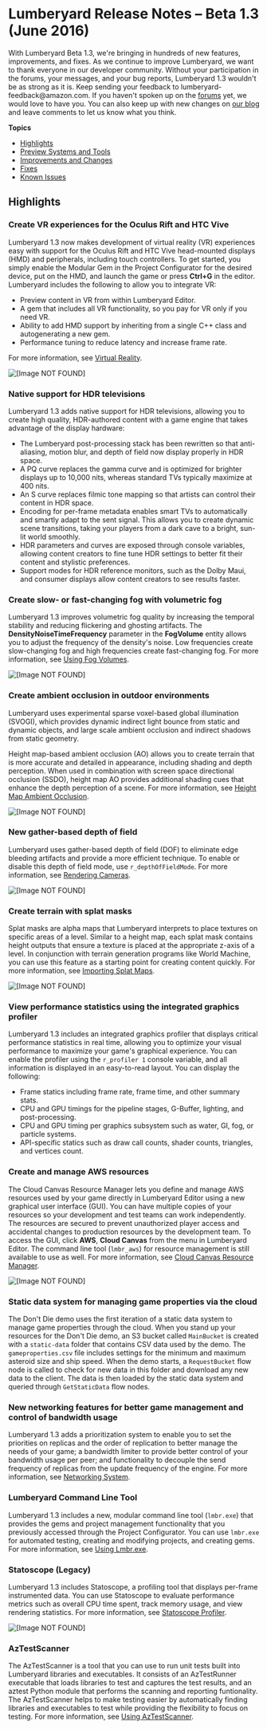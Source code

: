 # Lumberyard Release Notes – Beta 1\.3 \(June 2016\)<a name="lumberyard-v1.3"></a>

With Lumberyard Beta 1\.3, we're bringing in hundreds of new features, improvements, and fixes\. As we continue to improve Lumberyard, we want to thank everyone in our developer community\. Without your participation in the forums, your messages, and your bug reports, Lumberyard 1\.3 wouldn't be as strong as it is\. Keep sending your feedback to lumberyard\-feedback@amazon\.com\. If you haven't spoken up on the [forums](https://forums.awsgametech.com/) yet, we would love to have you\. You can also keep up with new changes on [our blog](https://aws.amazon.com/blogs/gametech) and leave comments to let us know what you think\.

**Topics**
+ [Highlights](#lumberyard-v1.3-highlights)
+ [Preview Systems and Tools](lumberyard-v1.3-preview-systems.md)
+ [Improvements and Changes](lumberyard-v1.3-changes.md)
+ [Fixes](lumberyard-v1.3-fixes.md)
+ [Known Issues](lumberyard-v1.3-known-issues.md)

## Highlights<a name="lumberyard-v1.3-highlights"></a>

### Create VR experiences for the Oculus Rift and HTC Vive<a name="lumberyard-v1.3-highlights-vrsupport"></a>

Lumberyard 1\.3 now makes development of virtual reality \(VR\) experiences easy with support for the Oculus Rift and HTC Vive head\-mounted displays \(HMD\) and peripherals, including touch controllers\. To get started, you simply enable the Modular Gem in the Project Configurator for the desired device, put on the HMD, and launch the game or press **Ctrl\+G** in the editor\. Lumberyard includes the following to allow you to integrate VR: 
+ Preview content in VR from within Lumberyard Editor\.
+ A gem that includes all VR functionality, so you pay for VR only if you need VR\.
+ Ability to add HMD support by inheriting from a single C\+\+ class and autogenerating a new gem\.
+ Performance tuning to reduce latency and increase frame rate\.

For more information, see [Virtual Reality](https://docs.aws.amazon.com/lumberyard/latest/userguide/virtual-reality.html)\.

![\[Image NOT FOUND\]](http://docs.aws.amazon.com/lumberyard/latest/releasenotes/images/Rin_VR_01.jpg)

### Native support for HDR televisions<a name="lumberyard-v1.3-highlights-hdr"></a>

Lumberyard 1\.3 adds native support for HDR televisions, allowing you to create high quality, HDR\-authored content with a game engine that takes advantage of the display hardware: 
+ The Lumberyard post\-processing stack has been rewritten so that anti\-aliasing, motion blur, and depth of field now display properly in HDR space\.
+ A PQ curve replaces the gamma curve and is optimized for brighter displays up to 10,000 nits, whereas standard TVs typically maximize at 400 nits\.
+ An S curve replaces filmic tone mapping so that artists can control their content in HDR space\.
+ Encoding for per\-frame metadata enables smart TVs to automatically and smartly adapt to the sent signal\. This allows you to create dynamic scene transitions, taking your players from a dark cave to a bright, sun\-lit world smoothly\.
+ HDR parameters and curves are exposed through console variables, allowing content creators to fine tune HDR settings to better fit their content and stylistic preferences\.
+ Support modes for HDR reference monitors, such as the Dolby Maui, and consumer displays allow content creators to see results faster\.

### Create slow\- or fast\-changing fog with volumetric fog<a name="lumberyard-v1.3-highlights-volumetric-fog"></a>

Lumberyard 1\.3 improves volumetric fog quality by increasing the temporal stability and reducing flickering and ghosting artifacts\. The **DensityNoiseTimeFrequency** parameter in the **FogVolume** entity allows you to adjust the frequency of the density's noise\. Low frequencies create slow\-changing fog and high frequencies create fast\-changing fog\. For more information, see [Using Fog Volumes](https://docs.aws.amazon.com/lumberyard/latest/userguide/weather-fog-volumes.html)\.

![\[Image NOT FOUND\]](http://docs.aws.amazon.com/lumberyard/latest/releasenotes/images/volumetric_fog.gif)

### Create ambient occlusion in outdoor environments<a name="lumberyard-v1.3-highlights-height-map-ambient-occlusion"></a>

Lumberyard uses experimental sparse voxel\-based global illumination \(SVOGI\), which provides dynamic indirect light bounce from static and dynamic objects, and large scale ambient occlusion and indirect shadows from static geometry\.

Height map\-based ambient occlusion \(AO\) allows you to create terrain that is more accurate and detailed in appearance, including shading and depth perception\. When used in combination with screen space directional occlusion \(SSDO\), height map AO provides additional shading cues that enhance the depth perception of a scene\. For more information, see [Height Map Ambient Occlusion](https://docs.aws.amazon.com/lumberyard/latest/userguide/mat-shaders-heightmap_ambient_occlusion.html)\.

![\[Image NOT FOUND\]](http://docs.aws.amazon.com/lumberyard/latest/releasenotes/images/SVOGI.gif)

### New gather\-based depth of field<a name="lumberyard-v1.3-highlights-depth-of-field"></a>

Lumberyard uses gather\-based depth of field \(DOF\) to eliminate edge bleeding artifacts and provide a more efficient technique\. To enable or disable this depth of field mode, use `r_depthOfFieldMode`\. For more information, see [Rendering Cameras](https://docs.aws.amazon.com/lumberyard/latest/userguide/rendering-graphics-cameras.html)\.

![\[Image NOT FOUND\]](http://docs.aws.amazon.com/lumberyard/latest/releasenotes/images/DOF.gif)

### Create terrain with splat masks<a name="lumberyard-v1.3-highlights-splatmasks"></a>

Splat masks are alpha maps that Lumberyard interprets to place textures on specific areas of a level\. Similar to a height map, each splat mask contains height outputs that ensure a texture is placed at the appropriate z\-axis of a level\. In conjunction with terrain generation programs like World Machine, you can use this feature as a starting point for creating content quickly\. For more information, see [Importing Splat Maps](https://docs.aws.amazon.com/lumberyard/latest/userguide/terrain-splat-maps.html)\.

![\[Image NOT FOUND\]](http://docs.aws.amazon.com/lumberyard/latest/releasenotes/images/terrain-splat-map-2.png)

### View performance statistics using the integrated graphics profiler<a name="lumberyard-v1.3-graphics-profiler"></a>

Lumberyard 1\.3 includes an integrated graphics profiler that displays critical performance statistics in real time, allowing you to optimize your visual performance to maximize your game's graphical experience\. You can enable the profiler using the `r_profiler 1` console variable, and all information is displayed in an easy\-to\-read layout\. You can display the following: 
+ Frame statics including frame rate, frame time, and other summary stats\.
+ CPU and GPU timings for the pipeline stages, G\-Buffer, lighting, and post\-processing\.
+ CPU and GPU timing per graphics subsystem such as water, GI, fog, or particle systems\.
+ API\-specific statics such as draw call counts, shader counts, triangles, and vertices count\.

### Create and manage AWS resources<a name="lumberyard-v1.3-cloud-canvas"></a>

The Cloud Canvas Resource Manager lets you define and manage AWS resources used by your game directly in Lumberyard Editor using a new graphical user interface \(GUI\)\. You can have multiple copies of your resources so your development and test teams can work independently\. The resources are secured to prevent unauthorized player access and accidental changes to production resources by the development team\. To access the GUI, click **AWS**, **Cloud Canvas** from the menu in Lumberyard Editor\. The command line tool \(`lmbr_aws`\) for resource management is still available to use as well\. For more information, see [Cloud Canvas Resource Manager](https://docs.aws.amazon.com/lumberyard/latest/userguide/cloud-canvas-ui-rm-overview.html)\.

![\[Image NOT FOUND\]](http://docs.aws.amazon.com/lumberyard/latest/releasenotes/images/cloud_canvas_resource_manager.png)

### Static data system for managing game properties via the cloud<a name="lumberyard-v1.3-highlights-dont-die-demo"></a>

The Don't Die demo uses the first iteration of a static data system to manage game properties through the cloud\. When you stand up your resources for the Don't Die demo, an S3 bucket called `MainBucket` is created with a `static-data` folder that contains CSV data used by the demo\. The `gameproperties.csv` file includes settings for the minimum and maximum asteroid size and ship speed\. When the demo starts, a `RequestBucket` flow node is called to check for new data in this folder and download any new data to the client\. The data is then loaded by the static data system and queried through `GetStaticData` flow nodes\.

### New networking features for better game management and control of bandwidth usage<a name="lumberyard-v1.3-highlights-networking"></a>

Lumberyard 1\.3 adds a prioritization system to enable you to set the priorities on replicas and the order of replication to better manage the needs of your game; a bandwidth limiter to provide better control of your bandwidth usage per peer; and functionality to decouple the send frequency of replicas from the update frequency of the engine\. For more information, see [Networking System](https://docs.aws.amazon.com/lumberyard/latest/userguide/network-intro.html)\.

### Lumberyard Command Line Tool<a name="lumberyard-v1.3-highlights-lumberyard-cmdline-tool"></a>

Lumberyard 1\.3 includes a new, modular command line tool \(`lmbr.exe`\) that provides the gems and project management functionality that you previously accessed through the Project Configurator\. You can use `lmbr.exe` for automated testing, creating and modifying projects, and creating gems\. For more information, see [Using Lmbr\.exe](https://docs.aws.amazon.com/lumberyard/latest/userguide/configurator-lmbr.html)\.

### Statoscope \(Legacy\)<a name="lumberyard-v1.3-highlights-statoscope"></a>

Lumberyard 1\.3 includes Statoscope, a profiling tool that displays per\-frame instrumented data\. You can use Statoscope to evaluate performance metrics such as overall CPU time spent, track memory usage, and view rendering statistics\. For more information, see [Statoscope Profiler](https://docs.aws.amazon.com/lumberyard/latest/userguide/profiling-statoscope-intro.html)\.

![\[Image NOT FOUND\]](http://docs.aws.amazon.com/lumberyard/latest/releasenotes/images/profiling-statoscope.png)

### AzTestScanner<a name="lumberyard-v1.3-highlights-aztestscanner"></a>

The AzTestScanner is a tool that you can use to run unit tests built into Lumberyard libraries and executables\. It consists of an AzTestRunner executable that loads libraries to test and captures the test results, and an aztest Python module that performs the scanning and reporting funtionality\. The AzTestScanner helps to make testing easier by automatically finding libraries and executables to test while providing the flexibility to focus on testing\. For more information, see [Using AzTestScanner](https://docs.aws.amazon.com/lumberyard/latest/userguide/testing-aztestscanner.html)\.